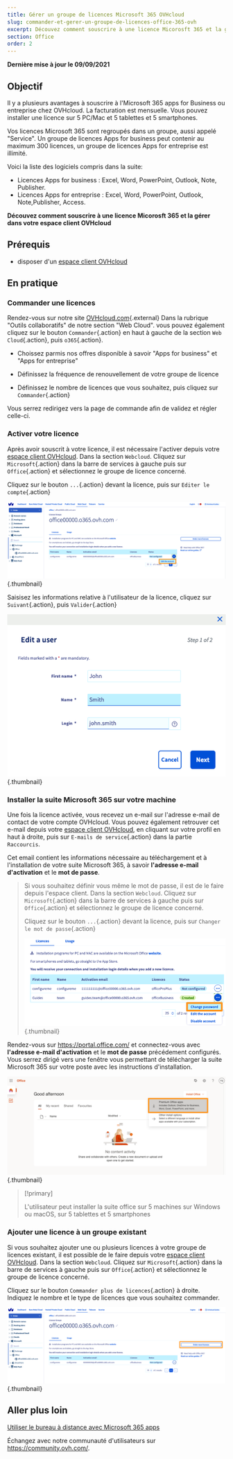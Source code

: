 ```yaml
---
title: Gérer un groupe de licences Microsoft 365 OVHcloud
slug: commander-et-gerer-un-groupe-de-licences-office-365-ovh
excerpt: Découvez comment souscrire à une licence Micorosft 365 et la gérer dans votre espace client OVHcloud.
section: Office
order: 2
---
```


**Dernière mise à jour le 09/09/2021**

## Objectif

Il y a plusieurs avantages à souscrire à l'Microsoft 365 apps for Business ou entreprise chez OVHcloud. La facturation est mensuelle. Vous pouvez installer une licence sur 5 PC/Mac et 5 tablettes et 5 smartphones.

Vos licences Microsoft 365 sont regroupés dans un groupe, aussi appelé "Service". Un groupe de licences Apps for business peut contenir au maximum 300 licences, un groupe de licences Apps for entreprise est illimité.

Voici la liste des logiciels compris dans la suite:

- Licences Apps for business : Excel, Word, PowerPoint, Outlook, Note, Publisher.
- Licences Apps for entreprise : Excel, Word, PowerPoint, Outlook, Note,Publisher, Access.

**Découvez comment souscrire à une licence Micorosft 365 et la gérer dans votre espace client OVHcloud**

## Prérequis

- disposer d'un [espace client OVHcloud](https://www.ovh.com/auth/?action=gotomanager&from=https://www.ovh.com/fr/&ovhSubsidiary=fr)

## En pratique

### Commander une licences

Rendez-vous sur notre site [OVHcloud.com](https://www.ovh.com/fr/office-365-business){.external} Dans la rubrique "Outils collaboratifs" de notre section "Web Cloud". vous pouvez également cliquez sur le bouton `Commander`{.action} en haut à gauche de la section `Web Cloud`{.action}, puis `o365`{.action}.

- Choissez parmis nos offres disponible à savoir "Apps for business" et "Apps for entreprise"

- Définissez la fréquence de renouvellement de votre groupe de licence

- Définissez le nombre de licences que vous souhaitez, puis cliquez sur `Commander`{.action}

Vous serrez redirigez vers la page de commande afin de validez et régler celle-ci. 

### Activer votre licence 

Après avoir souscrit à votre licence, il est nécessaire l'activer depuis votre [espace client OVHcloud](https://www.ovh.com/auth/?action=gotomanager&from=https://www.ovh.com/fr/&ovhSubsidiary=fr). Dans la section `Webcloud`. Cliquez sur `Microsoft`{.action} dans la barre de services à gauche puis sur `Office`{.action} et sélectionnez le groupe de licence concerné. 

Cliquez sur le bouton `...`{.action} devant la licence, puis sur `Editer le compte`{.action}

![emails](images/Outlook-cps1-01.png){.thumbnail}

Saisisez les informations relative à l'utilisateur de la licence, cliquez sur `Suivant`{.action}, puis `Valider`{.action}

![emails](images/Outlook-cps1-02.png){.thumbnail}

### Installer la suite Microsoft 365 sur votre machine

Une fois la licence activée, vous recevez un e-mail sur l'adresse e-mail de contact de votre compte OVHcloud. Vous pouvez également retrouver cet e-mail depuis votre [espace client OVHcloud](https://www.ovh.com/auth/?action=gotomanager&from=https://www.ovh.com/fr/&ovhSubsidiary=fr), en cliquant sur votre profil en haut à droite, puis sur  `E-mails de service`{.action} dans la partie `Raccourcis`.

Cet email contient les informations nécessaire au téléchargement et à l'installation de votre suite Microsoft 365, à savoir **l'adresse e-mail d'activation** et le **mot de passe**. 


>
> Si vous souhaitez définir vous même le mot de passe, il est de le faire depuis l'espace client. Dans la section `Webcloud`. Cliquez sur `Microsoft`{.action} dans la barre de services à gauche puis sur `Office`{.action} et sélectionnez le groupe de licence concerné. 
>
> Cliquez sur le bouton `...`{.action} devant la licence, puis sur `Changer le mot de passe`{.action}
>
>![emails](images/Outlook-cps1-03.png){.thumbnail}
>

Rendez-vous sur <https://portal.office.com/> et connectez-vous avec **l'adresse e-mail d'activation** et le **mot de passe** précédement configurés. Vous serrez dirigé vers une fenêtre vous permettant de télécharger la suite Microsoft 365 sur votre poste avec les instructions d'installation.

![emails](images/Outlook-cps1-04.png){.thumbnail}

> [!primary]
>
> L'utilisateur peut installer la suite office sur 5 machines sur Windows ou macOS, sur 5 tablettes et 5 smartphones 
> 

### Ajouter une licence à un groupe existant

Si vous souhaitez ajouter une ou plusieurs licences à votre groupe de licences existant, il est possible de le faire depuis votre [espace client OVHcloud](https://www.ovh.com/auth/?action=gotomanager&from=https://www.ovh.com/fr/&ovhSubsidiary=fr). Dans la section `Webcloud`. Cliquez sur `Microsoft`{.action} dans la barre de services à gauche puis sur `Office`{.action} et sélectionnez le groupe de licence concerné.

Cliquez sur le bouton `Commander plus de licences`{.action} à droite. Indiquez le nombre et le type de licences que vous souhaitez commander.

![emails](images/Outlook-cps1-05.png){.thumbnail}

## Aller plus loin

[Utiliser le bureau à distance avec Microsoft 365 apps](https://docs.ovh.com/fr/microsoft-collaborative-solutions/office365-proplus-bureau-a-distance/)
 
Échangez avec notre communauté d'utilisateurs sur <https://community.ovh.com/>.
